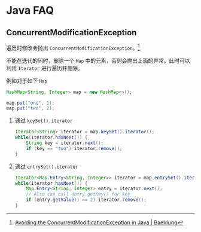 # Java FAQ

## ConcurrentModificationException

遍历时修改会抛出 `ConcurrentModificationException`。[^concurrent-modification-exception]

[^concurrent-modification-exception]: [Avoiding the ConcurrentModificationException in Java | Baeldung](https://www.baeldung.com/java-concurrentmodificationexception)

不能在迭代的同时，删除一个 `Map` 中的元素，否则会抛出上面的异常。此时可以利用 `Iterator` 进行遍历并删除。

例如对于如下 `Map`

```java
HashMap<String, Integer> map = new HashMap<>();

map.put("one", 1);
map.put("two", 2);
```

1. 通过 `keySet().iterator`

    ```java
    Iterator<String> iterator = map.keySet().iterator();
    while(iterator.hasNext()) {
        String key = iterator.next();
        if (key == "two") iterator.remove();
    }
    ```

2. 通过 `entrySet().iterator`

    ```java
    Iterator<Map.Entry<String, Integer>> iterator = map.entrySet().iterator();
    while(iterator.hasNext()) {
        Map.Entry<String, Integer> entry = iterator.next();
        // Also can call entry.getKey() for key
        if (entry.getValue() == 2) iterator.remove();
    }
    ```

